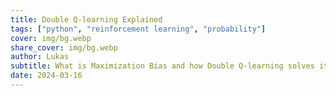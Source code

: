 ```yaml
---
title: Double Q-learning Explained
tags: ["python", "reinforcement learning", "probability"]
cover: img/bg.webp
share_cover: img/bg.webp
author: Lukas
subtitle: What is Maximization Bias and how Double Q-learning solves it
date: 2024-03-16 
---
```


